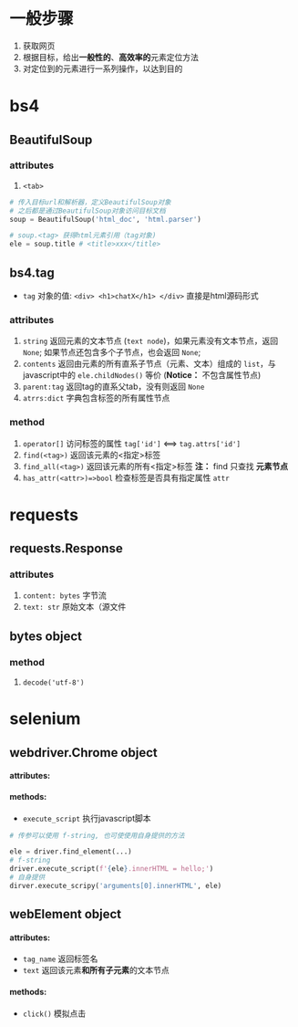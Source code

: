 # 一般步骤
1. 获取网页
2. 根据目标，给出**一般性的**、**高效率的**元素定位方法
3. 对定位到的元素进行一系列操作，以达到目的
# bs4
## BeautifulSoup
### attributes
1. `<tab>`
``` python
# 传入目标url和解析器，定义BeautifulSoup对象
# 之后都是通过BeautifulSoup对象访问目标文档
soup = BeautifulSoup('html_doc', 'html.parser')

# soup.<tag> 获得html元素引用（tag对象)
ele = soup.title # <title>xxx</title>
```

## bs4.tag
- `tag` 对象的值: `<div> <h1>chatX</h1> </div>` 直接是html源码形式
### attributes
1. `string` 返回元素的文本节点 (`text node`)，如果元素没有文本节点，返回 `None`; 如果节点还包含多个子节点，也会返回 `None`; 
2. `contents` 返回由元素的所有直系子节点（元素、文本）组成的 `list`，与javascript中的 `ele.childNodes()` 等价 (**Notice：** 不包含属性节点)
3. `parent:tag` 返回tag的直系父tab，没有则返回 `None` 
4. `atrrs:dict` 字典包含标签的所有属性节点

### method
1. `operator[]` 访问标签的属性 `tag['id']` <==> `tag.attrs['id']`
2. `find(<tag>)` 返回该元素的<指定>标签
3. `find_all(<tag>)` 返回该元素的所有<指定>标签 **注：** find 只查找 **元素节点**
4. `has_attr(<attr>)=>bool` 检查标签是否具有指定属性 `attr`
# requests
## requests.Response
### attributes
1. `content: bytes` 字节流
2. `text: str` 原始文本（源文件

## bytes object
### method
1. `decode('utf-8')`

# selenium
## webdriver.Chrome object
#### attributes:

#### methods:
- `execute_script` 执行javascript脚本
``` python
# 传参可以使用 f-string, 也可使使用自身提供的方法

ele = driver.find_element(...)
# f-string
driver.execute_script(f'{ele}.innerHTML = hello;')
# 自身提供
dirver.execute_scripy('arguments[0].innerHTML', ele)
```

## webElement object
#### attributes:
- `tag_name` 返回标签名
- `text` 返回该元素**和所有子元素**的文本节点

#### methods:
- `click()` 模拟点击